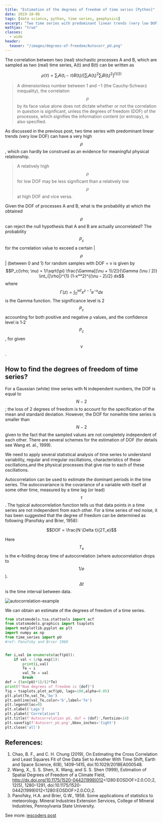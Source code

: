 ```yaml
---
title: "Estimation of the degrees of freedom of time series [Python]"
date: 2019-10-06
tags: [data science, python, time series, geophysics]
excerpt: "Two time series with predominant linear trends (very low DOF) can have a very high correlation coefficient, which can hardly be construed as an evidence for meaningful physical relationship."
mathjax: "true"
classes:
  - wide
header:
  teaser: "/images/degrees-of-freedom/Autocorr_pU.png"
---
```


The correlation between two (real) stochastic processes A and B, which are sampled as two (real) time series, A(t) and B(t) can be written as

$$\rho (\tau) = \sum_i A(t_i-\tau) B(t_i)/[\sum_i A(t_i)^2 \sum_i B(t_i)^2]^{(1/2)}$$

> A dimensionless number between 1 and −1 (the Cauchy‐Schwarz inequality), the correlation $$\rho$$ by its face value alone does not dictate whether or not the correlation in question is significant, unless the degrees of freedom (DOF) of the processes, which signifies the information content (or entropy), is also specified.

As discussed in the previous post, two time series with predominant linear trends (very low DOF) can have a very high $$\rho$$, which can hardly be construed as an evidence for meaningful physical relationship.

> A relatively high $$\rho$$ for low DOF may be less significant than a relatively low $$\rho$$ at high DOF and vice versa.

Given the DOF of processes A and B, what is the probability at which the obtained $$\rho$$ can reject the null hypothesis that A and B are actually uncorrelated? The probability $$P_c$$ for the correlation value to exceed a certain |$$\rho$$| (between 0 and 1) for random samples with DOF = ν is given by
$$P_c(\rho; \nu) = 1/\sqrt(\pi) \frac{\Gamma[(\nu + 1)/2]}{\Gamma (\nu / 2)} \int_{|\rho|}^{1} (1-x**2)^{(\nu - 2)/2} dx$$
where $$Γ(z) = ∫_0^\inf x^{z−1} e^{−x} dx$$ is the Gamma function. The significance level is 2$$P_c$$ accounting for both positive and negative ρ values, and the confidence level is 1‐2$$P_c$$, for given $$\nu$$.

## How to find the degrees of freedom of time series?
For a Gaussian (white) time series with N independent numbers, the DOF is equal to $$N-2$$; the loss of 2 degrees of freedom is to account for the specification of the mean and standard deviation. However, the DOF for nonwhite time series is smaller than $$N-2$$ given to the fact that the sampled values are not completely independent of each other. There are several schemes for the estimation of DOF (for details see Wang et. al., 1999).

We need to apply several statistical analysis of time series to understand variability, regular and irregular oscillations, characteristics of these oscillations,and the physical processes that give rise to each of these oscillations.

Autocorrelation can be used to estimate the dominant periods in the time series. The autocovariance is the covariance of a variable with itself at some other time, measured by a time lag (or lead) $$\tau$$. The typical autocorrelation function tells us that data points in a time series are not independent from each other. For a time series of red noise, it has been suggested that the degree of freedom can be determined as following (Panofsky and Brier, 1958):

$$DOF = \frac{N \Delta t}{2T_e}$$

Here $$T_e$$ is the e-folding decay time of autocorrelation (where autocorrelation drops to $$1/e$$). $$\Delta t$$ is the time interval between data.

<img src="{{ site.url }}{{ site.baseurl }}/images/degrees-of-freedom/Autocorr_pU.png" alt="autocorrelation-example">

We can obtain an estimate of the degrees of freedom of a time series.
```python
from statsmodels.tsa.stattools import acf
from statsmodels.graphics import tsaplots
import matplotlib.pyplot as plt
import numpy as np
from time_series import pU
#ref: Panofsky and Brier 1968


for i,val in enumerate(acf(pU)):
    if val < 1/np.exp(1):
        print(i,val)
        Te = i
        val_Te = val
        break
dof = (len(pU)*1)/(2*Te)
print(f"Num degrees of freedom is {dof}")
fig = tsaplots.plot_acf(pU, lags=100,alpha=0.05)
plt.plot(Te,val_Te,'bo')
plt.axhline(val_Te,color='b',label='Te')
plt.legend(loc=0)
plt.xlabel('Lags')
plt.ylabel('Correlation')
plt.title(f'Autocorrelation pU, dof = {dof}',fontsize=14)
plt.savefig(f'Autocorr_pU.png',bbox_inches='tight')
plt.close('all')
```


## References:
1. Chao, B. F., and C. H. Chung (2019), On Estimating the Cross Correlation and Least Squares Fit of One Data Set to Another With Time Shift, Earth and Space Science, 6(8), 1409–1415, doi:10.1029/2018EA000548.
2. Wang, X., S. S. Shen, X. Wang, and S. S. Shen (1999), Estimation of Spatial Degrees of Freedom of a Climate Field, http://dx.doi.org/10.1175/1520-0442(1999)012<1280:EOSDOF>2.0.CO;2, 12(5), 1280–1291, doi:10.1175/1520-0442(1999)012<1280:EOSDOF>2.0.CO;2.
3. Panofsky, H.A. and Brier, G.W., 1958. Some applications of statistics to meteorology. Mineral Industries Extension Services, College of Mineral Industries, Pennsylvania State University.

See more:
[iescoders post](https://iescoders.com/estimation-of-the-degrees-of-freedom-time-series/)
